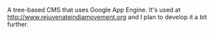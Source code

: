 A tree-based CMS that uses Google App Engine. It's used at http://www.rejuvenateindiamovement.org and I plan to develop it a bit further.